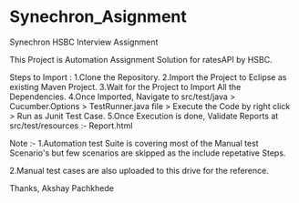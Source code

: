 # Synechron_Asignment
Synechron HSBC Interview Assignment

This Project is Automation Assignment Solution for ratesAPI by HSBC.

Steps to Import : 
1.Clone the Repository.
2.Import the Project to Eclipse as existing Maven Project.
3.Wait for the Project to Import All the Dependencies.
4.Once Imported, Navigate to src/test/java > Cucumber.Options > TestRunner.java file > Execute the Code by right click > Run as Junit Test Case.
5.Once Execution is done, Validate Reports at src/test/resources :- Report.html

Note :- 
1.Automation test Suite is covering most of the Manual test Scenario's but few scenarios are skipped as the include repetative Steps.

2.Manual test cases are also uploaded to this drive for the reference.

Thanks,
Akshay Pachkhede
